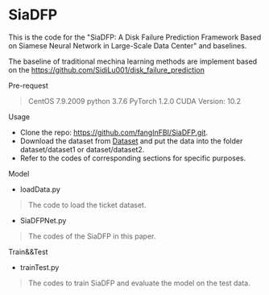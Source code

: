 # SiaDFP
This is the code for the "SiaDFP: A Disk Failure Prediction Framework Based on Siamese Neural Network in Large-Scale Data Center" and baselines.

The baseline of traditional mechina learning methods are implement based on the https://github.com/SidiLu001/disk_failure_prediction 

Pre-request

> CentOS 7.9.2009
> python 3.7.6
> PyTorch 1.2.0
> CUDA Version: 10.2

Usage

- Clone the repo: https://github.com/fangInFBI/SiaDFP.git.
- Download the dataset from [Dataset](https://www.dropbox.com/scl/fo/ehqrmzkx9ndz5gfmfommx/h?dl=0&rlkey=fasg953wzlq01gwk0gjnimekk) and put the data into the folder dataset/dataset1 or dataset/dataset2.
- Refer to the codes of corresponding sections for specific purposes.


Model
- loadData.py
> The code to load the ticket dataset.

- SiaDFPNet.py
> The codes of the SiaDFP in this paper.

Train&&Test
- trainTest.py
> The codes to train SiaDFP and evaluate the model on the test data.

